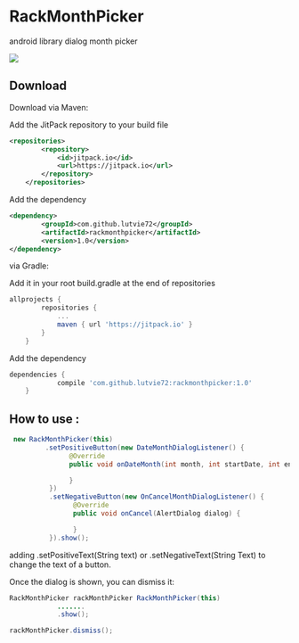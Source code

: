 # RackMonthPicker
android library dialog month picker

[![](https://jitpack.io/v/lutvie72/rackmonthpicker.svg)](https://jitpack.io/#lutvie72/rackmonthpicker)

Download
--------
Download via Maven:

Add the JitPack repository to your build file
```xml
<repositories>
		<repository>
		    <id>jitpack.io</id>
		    <url>https://jitpack.io</url>
		</repository>
	</repositories>
```
Add the dependency
```xml
<dependency>
	    <groupId>com.github.lutvie72</groupId>
	    <artifactId>rackmonthpicker</artifactId>
	    <version>1.0</version>
</dependency>
```

via Gradle:

Add it in your root build.gradle at the end of repositories
```groovy
allprojects {
		repositories {
			...
			maven { url 'https://jitpack.io' }
		}
	}
```
Add the dependency
```groovy
dependencies {
	        compile 'com.github.lutvie72:rackmonthpicker:1.0'
	}
```

How to use :
--------
```java
 new RackMonthPicker(this)
         .setPositiveButton(new DateMonthDialogListener() {
               @Override
               public void onDateMonth(int month, int startDate, int endDate, int year, String monthLabel) {

               }
          })
          .setNegativeButton(new OnCancelMonthDialogListener() {
                @Override
                public void onCancel(AlertDialog dialog) {

                }
          }).show();
```
adding .setPositiveText(String text) or .setNegativeText(String Text) to change the text of a button.

Once the dialog is shown, you can dismiss it:
```java
RackMonthPicker rackMonthPicker RackMonthPicker(this)
            .......
            .show();

rackMonthPicker.dismiss();
```
